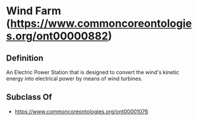 # Wind Farm (https://www.commoncoreontologies.org/ont00000882)

## Definition
An Electric Power Station that is designed to convert the wind's kinetic energy into electrical power by means of wind turbines.

## Subclass Of
- https://www.commoncoreontologies.org/ont00001076

